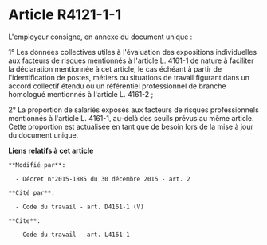 # Article R4121-1-1

L'employeur consigne, en annexe du document unique : 

1° Les données collectives utiles à l'évaluation des expositions individuelles aux facteurs de risques mentionnés à l'article
L. 4161-1 de nature à faciliter                           la déclaration mentionnée à cet article, le cas échéant à partir de
l'identification de postes, métiers ou situations de travail figurant dans un accord collectif étendu ou un référentiel
professionnel de branche homologué mentionnés à l'article L. 4161-2 ;  

2° La proportion de salariés exposés aux facteurs de risques professionnels mentionnés à l'article L. 4161-1, au-delà des
seuils prévus au même article. Cette proportion est actualisée en tant que de besoin lors de la mise à jour du document
unique.

**Liens relatifs à cet article**

	**Modifié par**:

	  - Décret n°2015-1885 du 30 décembre 2015 - art. 2

	**Cité par**:

	  - Code du travail - art. D4161-1 (V)

	**Cite**:

	  - Code du travail - art. L4161-1
